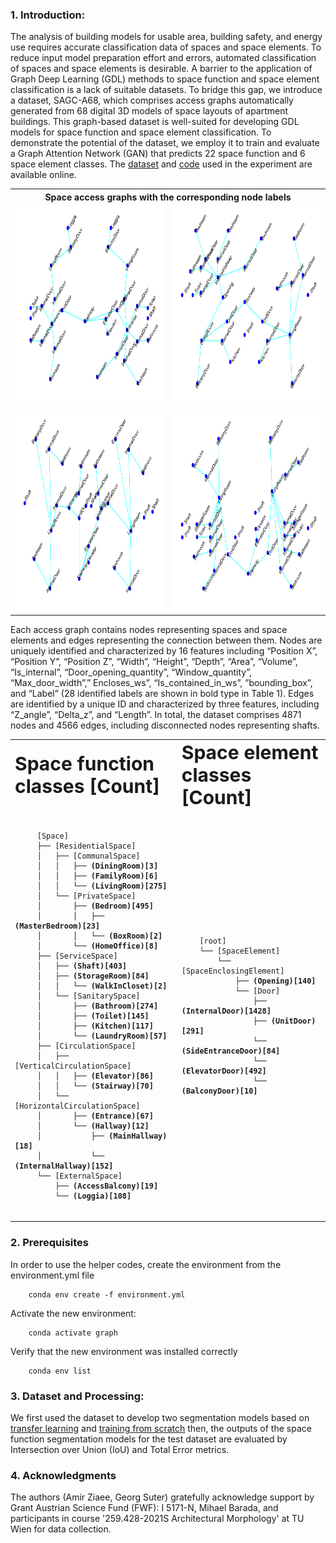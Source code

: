 ### 1. Introduction:

The analysis of building models for usable area, building safety, and energy use requires accurate classification data of spaces and space elements. To reduce input model preparation effort and errors, automated classification of spaces and space elements is desirable. A barrier to the application of Graph Deep Learning (GDL) methods to space function and space element classification is a lack of suitable datasets. To bridge this gap, we introduce a dataset, SAGC-A68, which comprises access graphs automatically generated from 68 digital 3D models of space layouts of apartment buildings. This graph-based dataset is well-suited for developing GDL models for space function and space element classification. To demonstrate the potential of the dataset, we employ it to train and evaluate a Graph Attention Network (GAN) that predicts 22 space function and 6 space element classes. The [dataset](https://doi.org/10.5281/zenodo.7805872) and [code]() used in the experiment are available online.




<table align="center">
<tr><th colspan="2">Space access graphs with the corresponding node labels</th></tr>
<tr>
    <td><img src="./images/0017_lableled_data.png" width=320 height=320></td>
    <td><img src="./images/0032_lableled_data.png" width=320 height=320></td>
  </tr>
    <tr>
    <td><img src="./images/0034_lableled_data.png" width=320 height=320></td>
    <td><img src="./images/0049_lableled_data.png" width=320 height=320></td>
  </tr>
 </table>


Each access graph contains nodes representing spaces and space elements and edges representing the connection between them. Nodes are uniquely identified and characterized by 16 features including “Position X”, “Position Y”, “Position Z”, “Width”, “Height”, “Depth”, “Area”, “Volume”, “Is_internal”, “Door_opening_quantity”, “Window_quantity”, “Max_door_width”,” Encloses_ws”, “Is_contained_in_ws”, ”bounding_box”, and “Label” (28 identified labels are shown in bold type in Table 1). Edges are identified by a unique ID and characterized by three features, including “Z_angle”, “Delta_z”, and “Length”. In total, the dataset comprises 4871 nodes and 4566 edges, including disconnected nodes representing shafts.

<table border="0" align="center"  width="50" >
 <tr>
    <td><b style="font-size:30px">Space function classes  [Count]</b></td>
    <td><b style="font-size:30px">Space element classes [Count]</b></td>
 </tr>
 <tr >
  <td>
   <pre><code class="lang-txt" width="50">
     [Space]
     ├── [ResidentialSpace]
     │   ├── [CommunalSpace]
     │   │   ├── <b>(DiningRoom)[3]</b>
     │   │   ├── <b>(FamilyRoom)[6]</b>
     │   │   └── <b>(LivingRoom)[275]</b>
     │   └── [PrivateSpace]
     │       ├── <b>(Bedroom)[495]</b>
     │       │   ├── <b>(MasterBedroom)[23]</b>
     │       │   └── <b>(BoxRoom)[2]</b>
     │       └── <b>(HomeOffice)[8]</b>
     ├── [ServiceSpace]
     │   ├── <b>(Shaft)[403]</b>
     │   ├── <b>(StorageRoom)[84]</b>
     │   │   └── <b>(WalkInCloset)[2]</b>
     │   └── [SanitarySpace]
     │       ├── <b>(Bathroom)[274]</b>
     │       ├── <b>(Toilet)[145]</b>
     │       ├── <b>(Kitchen)[117]</b>
     │       └── <b>(LaundryRoom)[57]</b>
     ├── [CirculationSpace]
     │   ├── [VerticalCirculationSpace]
     │   │   ├── <b>(Elevator)[86]</b>
     │   │   └── <b>(Stairway)[70]</b>
     │   └── [HorizontalCirculationSpace]
     │       ├── <b>(Entrance)[67]</b>
     │       └── <b>(Hallway)[12]</b>
     │           ├── <b>(MainHallway)[18]</b>
     │           └── <b>(InternalHallway)[152]</b>
     └── [ExternalSpace]
         ├── <b>(AccessBalcony)[19]</b>
         └── <b>(Loggia)[108]</b>
   </code></pre>
    </td>
 <td>
   <pre ><code class="lang-txt" >
    [root]
    └── [SpaceElement]
        └── [SpaceEnclosingElement]
            ├── <b>(Opening)[140]</b>
            └── [Door]
                ├── <b>(InternalDoor)[1428]</b>
                ├── <b>(UnitDoor)[291]</b>
                └── <b>(SideEntranceDoor)[84]</b>
                └── <b>(ElevatorDoor)[492]</b>
                └── <b>(BalconyDoor)[10]</b>
      </code></pre>
  </td>
 </tr>
</table>

### 2. Prerequisites
In order to use the helper codes, create the environment from the environment.yml file  

        conda env create -f environment.yml

Activate the new environment: 

        conda activate graph
        
Verify that the new environment was installed correctly

        conda env list
        
### 3. Dataset and Processing:


We first used the dataset to develop two segmentation models based on [transfer learning](https://github.com/A2Amir/SFS-A68/blob/main/VGG16%20U-Net%20(Transfer%20Learning).ipynb) and [training from scratch](https://github.com/A2Amir/SFS-A68/blob/main/Training%20U-Net%20From%20Scratch.ipynb) then, the outputs of the space function segmentation models for the test dataset are evaluated by Intersection over Union (IoU) and Total Error metrics. 

### 4. Acknowledgments

The authors (Amir Ziaee, Georg Suter) gratefully acknowledge support by Grant Austrian Science Fund (FWF): I 5171-N, Mihael Barada, and participants in course '259.428-2021S Architectural Morphology' at TU Wien for data collection.

